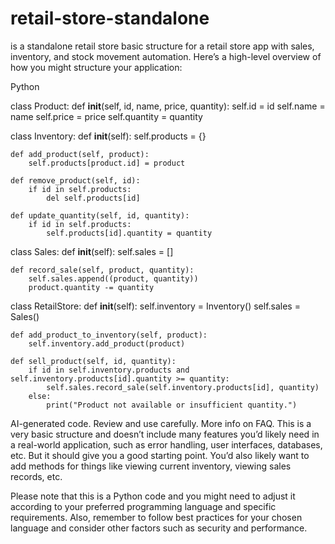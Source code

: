 # retail-store-standalone
is a standalone retail store
 basic structure for a retail store app with sales, inventory, and stock movement automation. Here’s a high-level overview of how you might structure your application:

Python

class Product:
    def __init__(self, id, name, price, quantity):
        self.id = id
        self.name = name
        self.price = price
        self.quantity = quantity

class Inventory:
    def __init__(self):
        self.products = {}

    def add_product(self, product):
        self.products[product.id] = product

    def remove_product(self, id):
        if id in self.products:
            del self.products[id]

    def update_quantity(self, id, quantity):
        if id in self.products:
            self.products[id].quantity = quantity

class Sales:
    def __init__(self):
        self.sales = []

    def record_sale(self, product, quantity):
        self.sales.append((product, quantity))
        product.quantity -= quantity

class RetailStore:
    def __init__(self):
        self.inventory = Inventory()
        self.sales = Sales()

    def add_product_to_inventory(self, product):
        self.inventory.add_product(product)

    def sell_product(self, id, quantity):
        if id in self.inventory.products and self.inventory.products[id].quantity >= quantity:
            self.sales.record_sale(self.inventory.products[id], quantity)
        else:
            print("Product not available or insufficient quantity.")
AI-generated code. Review and use carefully. More info on FAQ.
This is a very basic structure and doesn’t include many features you’d likely need in a real-world application, such as error handling, user interfaces, databases, etc. But it should give you a good starting point. You’d also likely want to add methods for things like viewing current inventory, viewing sales records, etc.

Please note that this is a Python code and you might need to adjust it according to your preferred programming language and specific requirements. Also, remember to follow best practices for your chosen language and consider other factors such as security and performance.
